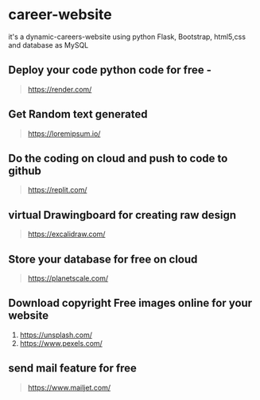 # career-website
it's a dynamic-careers-website using python Flask, Bootstrap, html5,css and database as MySQL

## Deploy your code python code for free - 
> https://render.com/

## Get Random text generated
> https://loremipsum.io/
>

## Do the coding on cloud and push to code to github
> https://replit.com/

## virtual Drawingboard for creating raw design
> https://excalidraw.com/

## Store your database for free on cloud
> https://planetscale.com/

## Download  copyright Free images online for your website
1. https://unsplash.com/
2. https://www.pexels.com/

## send mail feature for free
> https://www.mailjet.com/


